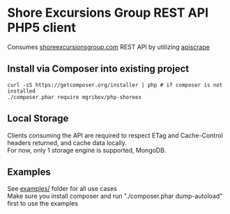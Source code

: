 # Shore Excursions Group REST API PHP5 client  
Consumes [shoreexcursionsgroup.com](http://shoreexcursionsgroup.com) REST API by utilizing [apiscrape](https://github.com/mgribov/apiscrape)

## Install via Composer into existing project  
    curl -sS https://getcomposer.org/installer | php # if composer is not installed
    ./composer.phar require mgribov/php-shoreex

## Local Storage
Clients consuming the API are required to respect ETag and Cache-Control headers returned, and cache data locally.  
For now, only 1 storage engine is supported, MongoDB. 

## Examples
See [examples/](https://github.com/mgribov/php-shoreex/tree/master/examples) folder for all use cases  
Make sure you install composer and run "./composer.phar dump-autoload" first to use the examples
